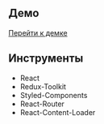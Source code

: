 ## Демо

[Перейти к демке](https://react-pizza-umber.vercel.app/)

## Инструменты

- React
- Redux-Toolkit
- Styled-Components
- React-Router
- React-Content-Loader
